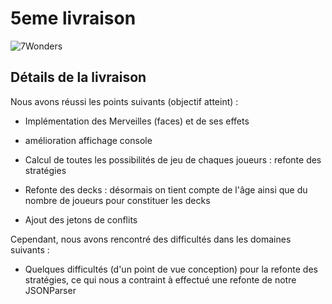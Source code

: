 # 5eme livraison

![7Wonders](https://image.noelshack.com/fichiers/2019/06/1/1549316565-7-wonders.jpg)

## Détails de la livraison

Nous avons réussi les points suivants (objectif atteint) :

* Implémentation des Merveilles (faces) et de ses effets

* amélioration affichage console

* Calcul de toutes les possibilités de jeu de chaques joueurs : refonte des stratégies

* Refonte des decks : désormais on tient compte de l'âge ainsi que du nombre de joueurs pour constituer les decks

* Ajout des jetons de conflits

Cependant, nous avons rencontré des difficultés dans les domaines suivants :

* Quelques difficultés (d'un point de vue conception) pour la refonte des stratégies, ce qui nous a contraint à effectué une refonte de notre JSONParser
